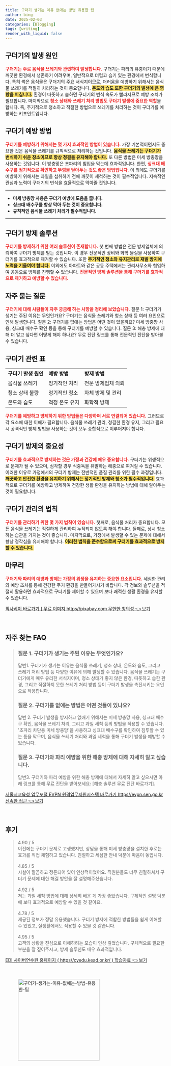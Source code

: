 ```yaml
---
title: 구더기 생기는 이유 없애는 방법 유용한 팁
author: bing
date: 2025-02-03
categories: [Blogging]
tags: [writing]
render_with_liquid: false
---
```



<h2 id='구더기의 발생 원인'>구더기의 발생 원인</h2>

<p><b><span style="color: #ee2323;">구더기는 주로 음식물 쓰레기와 관련하여 발생합니다.</span></b> 구더기는 파리의 유충이기 때문에 깨끗한 환경에서 생존하기 어려우며, 일반적으로 더럽고 습기 있는 환경에서 번식합니다. 특히 썩은 음식물은 구더기의 주요 서식지이므로, 더러움을 예방하기 위해서는 음식물 쓰레기를 적절히 처리하는 것이 중요합니다. <b><span style="background-color: #ffe066;">온도와 습도 또한 구더기의 발생에 큰 영향을 미칩니다.</span></b> 환경이 따뜻하고 습하면 구더기의 번식 속도가 빨라지므로 예방 조치가 필요합니다. 마지막으로 <b><span style="color: #ee2323;">청소 상태와 쓰레기 처리 방법도 구더기 발생에 중요한 역할</span></b>을 합니다. 즉, 주기적으로 청소하고 적절한 방법으로 쓰레기를 처리하는 것이 구더기를 예방하는 키포인트입니다.</p>

<h2 id='구더기 예방 방법'>구더기 예방 방법</h2>

<p><b><span style="color: #ee2323;">구더기를 예방하기 위해서는 몇 가지 효과적인 방법이 있습니다.</span></b> 가장 기본적이면서도 중요한 것은 음식물 쓰레기를 규칙적으로 처리하는 것입니다. <b><span style="background-color: #ffe066;">음식물 쓰레기는 구더기가 번식하기 쉬운 장소이므로 항상 청결을 유지해야 합니다.</span></b> 또 다른 방법은 미세 방충망을 사용하는 것입니다. 이 방충망은 초파리의 침입을 막는데 효과적입니다. 한편, <b><span style="color: #ee2323;">싱크대 배수구를 정기적으로 확인하고 뚜껑을 닫아두는 것도 좋은 방법입니다.</span></b> 이 외에도 구더기를 예방하기 위해서는 과일을 섭취하기 전에 깨끗이 세척하는 것이 필수적입니다. 지속적인 관심과 노력이 구더기의 번식을 효율적으로 막아줄 것입니다.</p>

<hr />

<ul>
    <li><b>미세 방충망 사용은 구더기 예방에 도움을 줍니다.</b></li>
    <li><b>싱크대 배수구를 항상 막아 두는 것이 중요합니다.</b></li>
    <li><b>규칙적인 음식물 쓰레기 처리가 필수적입니다.</b></li>
</ul>

<hr />

<h2 id='구더기 방제 솔루션'>구더기 방제 솔루션</h2>

<p><b><span style="color: #ee2323;">구더기를 방제하기 위한 여러 솔루션이 존재합니다.</span></b> 첫 번째 방법은 전문 방제업체에 의뢰하여 구더기 방제를 받는 것입니다. 이 경우 전문적인 장비와 화학 물질을 사용하여 구더기를 효과적으로 제거할 수 있습니다. 또한 <b><span style="background-color: #ffe066;">주기적인 청소와 유지관리로 재발 방지에 노력을 기울여야 합니다.</span></b> 이외에도 아파트와 같은 공동 주택에서는 관리사무소와 협업하여 공동으로 방제를 진행할 수 있습니다. <b><span style="color: #ee2323;">전문적인 방제 솔루션을 통해 구더기를 효과적으로 제거하고 예방할 수 있습니다.</span></b> </p>

<h2 id='자주 묻는 질문'>자주 묻는 질문</h2>

<p><b><span style="color: #ee2323;">구더기에 대해 사람들이 자주 궁금해 하는 사항을 정리해 보았습니다.</span></b> 질문 1: 구더기가 생기는 주된 이유는 무엇인가요? 구더기는 음식물 쓰레기와 청소 상태 등 여러 요인으로 인해 발생합니다. 질문 2: 구더기를 없애는 방법은 어떤 것이 있을까요? 미세 방충망 사용, 싱크대 배수구 확인 등을 통해 구더기를 예방할 수 있습니다. 질문 3: 해충 방제에 대해 더 알고 싶다면 어떻게 해야 하나요? 무료 진단 링크를 통해 전문적인 진단을 받아볼 수 있습니다.</p>

<h2 id='구더기 관련 표'>구더기 관련 표</h2>

<table>
    <tr>
        <td><b>구더기 발생 원인</b></td>
        <td><b>예방 방법</b></td>
        <td><b>방제 방법</b></td>
    </tr>
    <tr>
        <td>음식물 쓰레기</td>
        <td>정기적인 처리</td>
        <td>전문 방제업체 의뢰</td>
    </tr>
    <tr>
        <td>청소 상태 불량</td>
        <td>정기적인 청소</td>
        <td>자체 방제 및 관리</td>
    </tr>
    <tr>
        <td>온도와 습도</td>
        <td>적정 온도 유지</td>
        <td>화학적 방제</td>
    </tr>
</table>

<p><b><span style="color: #ee2323;">구더기를 예방하고 방제하기 위한 방법들은 다양하며 서로 연결되어 있습니다.</span></b> 그러므로 각 요소에 대한 이해가 필요합니다. 음식물 쓰레기 관리, 청결한 환경 유지, 그리고 필요 시 공격적인 방제 방법을 사용하는 것이 모두 종합적으로 이루어져야 합니다.</p>

<h2 id='구더기 방제의 중요성'>구더기 방제의 중요성</h2>

<p><b><span style="color: #ee2323;">구더기를 효과적으로 방제하는 것은 가정과 건강에 매우 중요합니다.</span></b> 구더기는 위생적으로 문제가 될 수 있으며, 심각할 경우 식중독을 유발하는 해충으로 여겨질 수 있습니다. 이러한 이유로 가정에서의 구더기 방제는 전반적인 품질 관리를 위한 필수 과정입니다. <b><span style="background-color: #ffe066;">깨끗하고 안전한 환경을 유지하기 위해서는 정기적인 방제와 청소가 필수적입니다.</span></b> 효과적으로 구더기를 예방하고 방제하여 건강한 생활 환경을 유지하는 방법에 대해 알아두는 것이 필요합니다.</p>

<h2 id='구더기 관리의 법칙'>구더기 관리의 법칙</h2>

<p><b><span style="color: #ee2323;">구더기를 관리하기 위한 몇 가지 법칙이 있습니다.</span></b> 첫째로, 음식물 처리가 중요합니다. 모든 음식물 쓰레기는 적절하게 관리하여 누적되지 않도록 해야 합니다. 둘째로, 상시 청소하는 습관을 가지는 것이 좋습니다. 마지막으로, 가정에서 발생할 수 있는 문제에 대해서 항상 경각심을 유지해야 합니다. <b><span style="background-color: #ffe066;">이러한 법칙을 준수함으로써 구더기를 효과적으로 방지할 수 있습니다.</span></b> </p>

<h2 id='마무리'>마무리</h2>

<p><b><span style="color: #ee2323;">구더기와 파리의 예방과 방제는 가정의 위생을 유지하는 중요한 요소입니다.</span></b> 세심한 관리와 예방 조치를 통해 건강한 주거 환경을 만들어가시기 바랍니다. 각 정보와 솔루션을 적절히 활용하면 효과적으로 구더기를 제어할 수 있으며 보다 쾌적한 생활 환경을 유지할 수 있습니다.</p>


<p><a class="click-button" title="픽사베이 바로가기ㅣ무료 이미지 https//pixabay.com 무한한 창의성" href="https://adkhouse.github.io/posts/%ED%94%BD%EC%82%AC%EB%B2%A0%EC%9D%B4-%EB%B0%94%EB%A1%9C%EA%B0%80%EA%B8%B0%E3%85%A3%EB%AC%B4%EB%A3%8C-%EC%9D%B4%EB%AF%B8%EC%A7%80-httpspixabay.com-%EB%AC%B4%ED%95%9C%ED%95%9C-%EC%B0%BD%EC%9D%98%EC%84%B1/" rel="dofollow">픽사베이 바로가기ㅣ무료 이미지 https//pixabay.com 무한한 창의성 👈 보기</a></p><br>
<h2 id='자주_찾는_FAQ'>자주 찾는 FAQ</h2>
<div itemscope="" itemtype="https://schema.org/FAQPage"> 
<blockquote> 
<div itemscope="" itemprop="mainEntity" itemtype="https://schema.org/Question"> 
<h3 itemprop="name">질문 1. 구더기가 생기는 주된 이유는 무엇인가요?</h3> 
<div itemscope="" itemprop="acceptedAnswer" itemtype="https://schema.org/Answer"> 
<span itemprop="text"> 
<p>답변1. 구더기가 생기는 이유는 음식물 쓰레기, 청소 상태, 온도와 습도, 그리고 쓰레기 처리 방법 등 다양한 이유에 의해 발생할 수 있습니다. 음식물 쓰레기는 구더기에게 매우 유리한 서식지이며, 청소 상태가 좋지 않은 환경, 따뜻하고 습한 환경, 그리고 적절하지 못한 쓰레기 처리 방법 등이 구더기 발생을 촉진시키는 요인으로 작용합니다.</p> 
</span> 
</div> 
</div> 

<div itemscope="" itemprop="mainEntity" itemtype="https://schema.org/Question"> 
<h3 itemprop="name">질문 2. 구더기를 없애는 방법은 어떤 것들이 있나요?</h3> 
<div itemscope="" itemprop="acceptedAnswer" itemtype="https://schema.org/Answer"> 
<span itemprop="text"> 
<p>답변 2. 구더기 발생을 방지하고 없애기 위해서는 미세 방충망 사용, 싱크대 배수구 확인, 음식물 쓰레기 처리, 그리고 과일 세척 등의 방법을 적용할 수 있습니다. '초파리 차단용 미세 방충망'을 사용하고 싱크대 배수구를 확인하여 침투할 수 있는 틈을 막으며, 음식물 쓰레기 처리와 과일 세척을 통해 구더기 발생을 예방할 수 있습니다.</p> 
</span> 
</div> 
</div> 

<div itemscope="" itemprop="mainEntity" itemtype="https://schema.org/Question"> 
<h3 itemprop="name">질문 3. 구더기와 파리 예방을 위한 해충 방제에 대해 자세히 알고 싶습니다.</h3> 
<div itemscope="" itemprop="acceptedAnswer" itemtype="https://schema.org/Answer"> 
<span itemprop="text"> 
<p>답변3. 구더기와 파리 예방을 위한 해충 방제에 대해서 자세히 알고 싶으시면 아래 링크를 통해 무료 진단을 받아보세요: [해충 솔루션 무료 진단 바로가기].</p> 
</span> 
</div> 
</div> 
</blockquote> 
</div>
<p><a class="click-button" title="서울시교육청 업무포털 EVPN 원격업무지원시스템 바로가기 https//evpn.sen.go.kr 신속한 접근" href="https://adkhouse.github.io/posts/%EC%84%9C%EC%9A%B8%EC%8B%9C%EA%B5%90%EC%9C%A1%EC%B2%AD-%EC%97%85%EB%AC%B4%ED%8F%AC%ED%84%B8-EVPN-%EC%9B%90%EA%B2%A9%EC%97%85%EB%AC%B4%EC%A7%80%EC%9B%90%EC%8B%9C%EC%8A%A4%ED%85%9C-%EB%B0%94%EB%A1%9C%EA%B0%80%EA%B8%B0-httpsevpn.sen.go.kr-%EC%8B%A0%EC%86%8D%ED%95%9C-%EC%A0%91%EA%B7%BC/" rel="dofollow">서울시교육청 업무포털 EVPN 원격업무지원시스템 바로가기 https//evpn.sen.go.kr 신속한 접근 👈 보기</a></p><br>
<h2 id='후기'>후기</h2>
<div itemscope itemtype="https://schema.org/Product">
  <blockquote>
  <div itemprop="review" itemscope itemtype="https://schema.org/Review">
      <div itemprop="reviewRating" itemscope itemtype="https://schema.org/Rating"> <span itemprop="ratingValue">4.90</span> / <span itemprop="bestRating">5</span> </div>
      <span itemprop="reviewBody">이전에는 구더기 문제로 고생했지만, 상담을 통해 미세 방충망을 설치한 후로는 효과를 직접 체험하고 있습니다. 친절하고 세심한 안내 덕분에 마음이 놓입니다.</span>
  </div>
  <br>
  <div itemprop="review" itemscope itemtype="https://schema.org/Review">
      <div itemprop="reviewRating" itemscope itemtype="https://schema.org/Rating"> <span itemprop="ratingValue">4.85</span> / <span itemprop="bestRating">5</span> </div>
      <span itemprop="reviewBody">시설이 깔끔하고 정돈되어 있어 인상적이었어요. 직원분들도 너무 친절하셔서 구더기 문제에 대한 해결 방안을 잘 설명해주셨습니다.</span>
  </div>
  <br>
  <div itemprop="review" itemscope itemtype="https://schema.org/Review">
      <div itemprop="reviewRating" itemscope itemtype="https://schema.org/Rating"> <span itemprop="ratingValue">4.92</span> / <span itemprop="bestRating">5</span> </div>
      <span itemprop="reviewBody">저는 과일 세척 방법에 대해 상세히 배운 게 가장 좋았습니다. 구체적인 설명 덕분에 보다 효과적으로 예방할 수 있을 것 같아요.</span>
  </div>
  <br>
  <div itemprop="review" itemscope itemtype="https://schema.org/Review">
      <div itemprop="reviewRating" itemscope itemtype="https://schema.org/Rating"> <span itemprop="ratingValue">4.78</span> / <span itemprop="bestRating">5</span> </div>
      <span itemprop="reviewBody">제공된 정보가 정말 유용했습니다. 구더기 방지에 적합한 방법들을 쉽게 이해할 수 있었고, 실생활에서도 적용할 수 있을 것 같습니다.</span>
  </div>
  <br>
  <div itemprop="review" itemscope itemtype="https://schema.org/Review">
      <div itemprop="reviewRating" itemscope itemtype="https://schema.org/Rating"> <span itemprop="ratingValue">4.95</span> / <span itemprop="bestRating">5</span> </div>
      <span itemprop="reviewBody">고객의 상황을 진심으로 이해하려는 모습이 인상 깊었습니다. 구체적으로 필요한 부분을 잘 짚어주시고, 방제 솔루션도 매우 효과적입니다.</span>
  </div>
  </blockquote>
</div>
<p><a class="click-button" title="EDI 사이버연수원 홈페이지 ( https//cyedu.kead.or.kr/ ) 학습자료" href="https://adkhouse.github.io/posts/EDI-%EC%82%AC%EC%9D%B4%EB%B2%84%EC%97%B0%EC%88%98%EC%9B%90-%ED%99%88%ED%8E%98%EC%9D%B4%EC%A7%80-(-httpscyedu.kead.or.kr-)-%ED%95%99%EC%8A%B5%EC%9E%90%EB%A3%8C/" rel="dofollow">EDI 사이버연수원 홈페이지 ( https//cyedu.kead.or.kr/ ) 학습자료 👈 보기</a></p><br>
<figure class="image"><img src="https://adkhouse.github.io/assets/img/thumbnail/구더기-생기는-이유-없애는-방법-유용한-팁.webp" alt="구더기-생기는-이유-없애는-방법-유용한-팁" width="256" height="256"></figure>